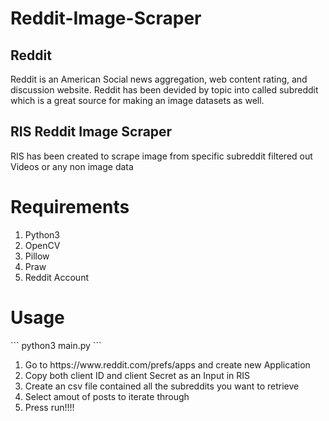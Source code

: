 # Reddit-Image-Scraper

<h2>Reddit</h2>
Reddit is an American Social news aggregation, web content rating, and discussion website.
Reddit has been devided by topic into called subreddit which is a great source for making an image datasets as well.

<h2>RIS Reddit Image Scraper</h2>
RIS has been created to scrape image from specific subreddit filtered out Videos or any non image data


<h1>Requirements</h1>
<ol>
  <li> Python3 </li>
  <li> OpenCV </li>
  <li> Pillow </li>
  <li> Praw   </li>
  <li> Reddit Account </li>
</ol>

<h1> Usage </h1>
```
python3 main.py
```
<ol>
  <li> Go to https://www.reddit.com/prefs/apps and create new Application </li>
  <li> Copy both client ID and client Secret as an Input in RIS </li>
  <li> Create an csv file contained all the subreddits you want to retrieve </li>
  <li> Select amout of posts to iterate through </li>
  <li> Press run!!!! </li>
</ol>

